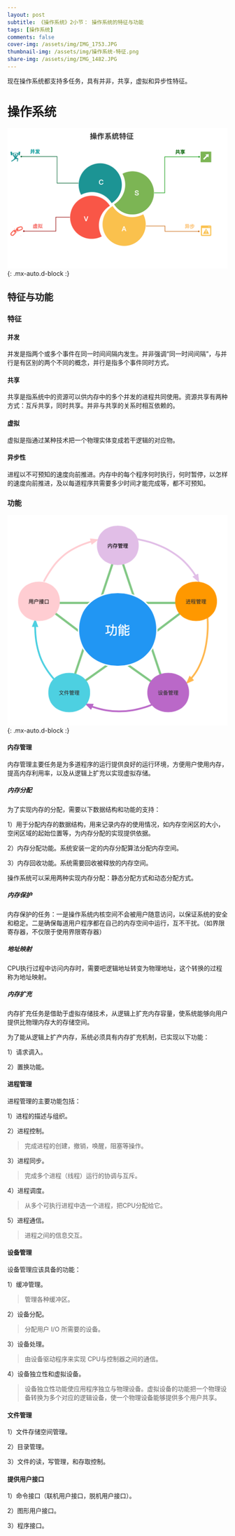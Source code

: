 ```yaml
---
layout: post
subtitle: 《操作系统》2小节： 操作系统的特征与功能
tags: [操作系统]
comments: false
cover-img: /assets/img/IMG_1753.JPG
thumbnail-img: /assets/img/操作系统-特征.png
share-img: /assets/img/IMG_1482.JPG
---
```


现在操作系统都支持多任务，具有并非，共享，虚拟和异步性特征。

# 操作系统

![操作系统-特征.png](/assets/img/操作系统-特征.png){: .mx-auto.d-block :}

##  特征与功能

###  特征

#### 并发
并发是指两个或多个事件在同一时间间隔内发生。并非强调“同一时间间隔”，与并行是有区别的两个不同的概念，并行是指多个事件同时方式。
#### 共享
共享是指系统中的资源可以供内存中的多个并发的进程共同使用。资源共享有两种方式：互斥共享，同时共享。并非与共享的关系时相互依赖的。
#### 虚拟
虚拟是指通过某种技术把一个物理实体变成若干逻辑的对应物。
#### 异步性
进程以不可预知的速度向前推进。内存中的每个程序何时执行，何时暂停，以怎样的速度向前推进，及以每道程序共需要多少时间才能完成等，都不可预知。

### 功能

![操作系统-功能.png](/assets/img/操作系统-功能.png){: .mx-auto.d-block :}

#### 内存管理

内存管理主要任务是为多道程序的运行提供良好的运行环境，方便用户使用内存，提高内存利用率，以及从逻辑上扩充以实现虚拟存储。

##### 内存分配   

为了实现内存的分配，需要以下数据结构和功能的支持：

1）用于分配内存的数据结构，用来记录内存的使用情况，如内存空闲区的大小，空闲区域的起始位置等，为内存分配的实现提供依据。

2）内存分配功能。系统安装一定的内存分配算法分配内存空间。

3）内存回收功能。系统需要回收被释放的内存空间。


操作系统可以采用两种实现内存分配：静态分配方式和动态分配方式。

##### 内存保护

内存保护的任务：一是操作系统内核空间不会被用户随意访问，以保证系统的安全和稳定。二是确保每道用户程序都在自己的内存空间中运行，互不干扰。（如界限寄存器，不仅限于使用界限寄存器）

##### 地址映射
CPU执行过程中访问内存时，需要吧逻辑地址转变为物理地址，这个转换的过程称为地址映射。

##### 内存扩充
内存扩充任务是借助于虚拟存储技术，从逻辑上扩充内存容量，使系统能够向用户提供比物理内存大的存储空间。

为了能从逻辑上扩产内存，系统必须具有内存扩充机制，已实现以下功能：

1）请求调入。

2）置换功能。

#### 进程管理
进程管理的主要功能包括：

1）进程的描述与组织。

2）进程控制。
> 完成进程的创建，撤销，唤醒，阻塞等操作。

3）进程同步。
> 完成多个进程（线程）运行的协调与互斥。

4）进程调度。
> 从多个可执行进程中选一个进程，把CPU分配给它。

5）进程通信。
> 进程之间的信息交互。

#### 设备管理
设备管理应该具备的功能：

1）缓冲管理。
> 管理各种缓冲区。

2）设备分配。
> 分配用户 I/O 所需要的设备。

3）设备处理。
> 由设备驱动程序来实现 CPU与控制器之间的通信。

4）设备独立性和虚拟设备。
> 设备独立性功能使应用程序独立与物理设备。虚拟设备的功能把一个物理设备转换为多个对应的逻辑设备，使一个物理设备能够提供多个用户共享。

#### 文件管理

1）文件存储空间管理。

2）目录管理。

3）文件的读，写管理，和存取控制。

#### 提供用户接口
1）命令接口（联机用户接口，脱机用户接口）。

2）图形用户接口。

3）程序接口。